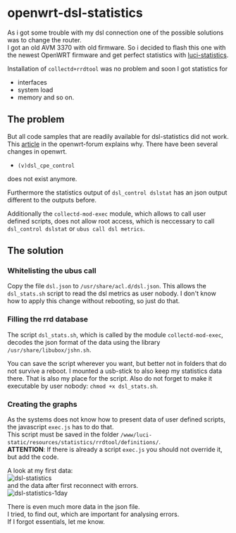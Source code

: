 # openwrt-dsl-statistics #
As i got some trouble with my dsl connection one of the possible solutions was to change the router.   
I got an old AVM 3370 with old firmware. So i decided to flash this one with the newest OpenWRT firmware and get perfect statistics with [luci-statistics](https://openwrt.org/docs/guide-user/luci/luci_app_statistics).   
   
Installation of `collectd+rrdtool` was no problem and soon I got statistics for 
- interfaces
- system load
- memory
and so on.   
   
## The problem ##
But all code samples that are readily available for dsl-statistics did not work.   
This [article](https://forum.openwrt.org/t/openwrt-21-02-dsl-control/89962/23) in the openwrt-forum explains why. There have been several changes in openwrt.   
- `(v)dsl_cpe_control`   

does not exist anymore.   

Furthermore the statistics output of 
`dsl_control dslstat` has an json output different to the outputs before.   

Additionally the `collectd-mod-exec` module, which allows to call user defined scripts, does not allow root access, which is neccessary to call `dsl_control dslstat` or `ubus call dsl metrics`.

## The solution ##
### Whitelisting the ubus call ###
Copy the file `dsl.json` to `/usr/share/acl.d/dsl.json`.
This allows the `dsl_stats.sh` script to read the dsl metrics as user nobody.
I don't know how to apply this change without rebooting, so just do that.
   
### Filling the rrd database ### 
The script `dsl_stats.sh`, which is called by the module `collectd-mod-exec`, decodes the json format of the data using the library `/usr/share/libubox/jshn.sh`.
   
You can save the script wherever you want, but better not in folders that do not survive a reboot.
I mounted a usb-stick to also keep my statistics data there. That is also my place for the script. 
Also do not forget to make it executable by user nobody: `chmod +x dsl_stats.sh`.
  
   
### Creating the graphs ###
As the systems does not know how to present data of user defined scripts, the javascript `exec.js` has to do that.   
This script must be saved in the folder `/www/luci-static/resources/statistics/rrdtool/definitions/`.   
**ATTENTION**: If there is already a script `exec.js` you should not override it, but add the code.   

A look at my first data:   
![dsl-statistics](./assets/dslstatistics.png)   
and the data after first reconnect with errors.   
![dsl-statistics-1day](./assets/dslstatistics_1day.png)   

There is even much more data in the json file.   
I tried, to find out, which are important for analysing errors.   
If I forgot essentials, let me know.
